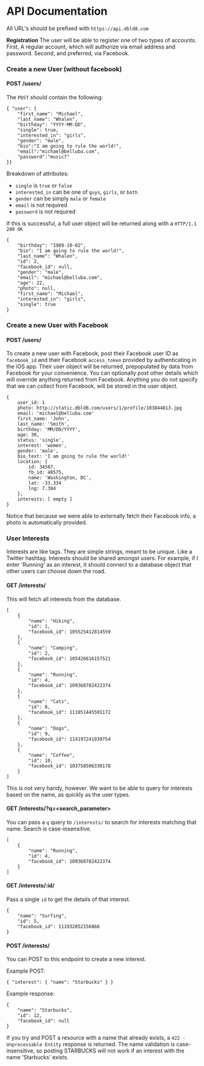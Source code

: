# API Documentation

All URL's should be prefixed with `https://api.dbld8.com`

**Registration**  The user will be able to register one of two types of accounts. First, A regular account, which will authorize via email address and password. Second, and preferred, via Facebook.

### Create a new User (without facebook)

#### POST /users/

The `POST` should contain the following:

	{ "user": { 
		"first_name": "Michael", 
		"last_name": "Whalen", 
		"birthday": "YYYY-MM-DD", 
		"single": true, 
		"interested_in": "girls",
		"gender": "male",
		"bio":"I am going to rule the world!",
		"email":"michael@belluba.com",
		"password":"music7" 
	}}

Breakdown of attributes:

* `single` is `true` or `false`
* `interested_in` can be one of `guys`, `girls`, or `both`
* `gender` can be simply `male` or `female`
* `email` is not required
* `password` is not required

If this is successful, a full user object will be returned along with a `HTTP/1.1 200 OK`

	{
	    "birthday": "1989-10-02",
	    "bio": "I am going to rule the world!",
	    "last_name": "Whalen",
	    "id": 2,
	    "facebook_id": null,
	    "gender": "male",
	    "email": "michael@belluba.com",
	    "age": 22,
	    "photo": null,
	    "first_name": "Michael",
	    "interested_in": "girls",
	    "single": true
	}

### Create a new User with Facebook

#### POST /users/

To create a new user with Facebook, post their Facebook user ID as `facebook_id` and their Facebook `access_token` provided by authenticating in the iOS app. Their user object will be returned, prepopulated by data from Facebook for your convenience. You can optionally post other details which will override anything returned from Facebook. Anything you do not specify that we can collect from Facebook, will be stored in the user object.

	{
		user_id: 1
		photo: http://static.dbld8.com/users/1/profile/103844813.jpg
		email: 'michael@belluba.com'
		first_name: 'John',
		last_name: 'Smith',
		birthday: 'MM/DD/YYYY',
		age: 30,
		status: 'single',
		interest: 'women',
		gender: 'male',
		bio_text: 'I am going to rule the world!'
		location: {
			id: 34587,
			fb_id: 48575,
			name: 'Washington, DC',
			lat: -33.334
			lng: 7.384
		},
		interests: [ empty ]
	}

Notice that because we were able to externally fetch their Facebook info, a photo is automatically provided.

### User Interests

Interests are like tags. They are simple strings, meant to be unique. Like a Twitter hashtag. Interests should be shared amongst users. For example, if I enter 'Running' as an interest, it should connect to a database object that other users can choose down the road.

#### GET /interests/

This will fetch all interests from the database.

	[
	    {
	        "name": "Hiking",
	        "id": 1,
	        "facebook_id": 105525412814559
	    },
	    {
	        "name": "Camping",
	        "id": 2,
	        "facebook_id": 105426616157521
	    },
	    {
	        "name": "Running",
	        "id": 4,
	        "facebook_id": 109368782422374
	    },
	    {
	        "name": "Cats",
	        "id": 8,
	        "facebook_id": 111851445501172
	    },
	    {
	        "name": "Dogs",
	        "id": 9,
	        "facebook_id": 114197241930754
	    },
	    {
	        "name": "Coffee",
	        "id": 10,
	        "facebook_id": 103758506330178
	    }
	]


This is not very handy, however. We want to be able to query for interests based on the name, as quickly as the user types.

#### GET /interests/?q=<search_parameter>

You can pass a `q` query to `/interests/` to search for interests matching that name. Search is case-insensitive.

	[
	    {
	        "name": "Running",
	        "id": 4,
	        "facebook_id": 109368782422374
	    }
	]

#### GET /interests/:id/

Pass a single `id` to get the details of that interest.

	{
	    "name": "Surfing",
	    "id": 5,
	    "facebook_id": 111932052156866
	}

#### POST /interests/

You can POST to this endpoint to create a new interest.

Example POST:

	{ "interest": { "name": "Starbucks" } }

Example response:

	{
	    "name": "Starbucks",
	    "id": 12,
	    "facebook_id": null
	}

If you try and POST a resource with a name that already exists, a `422 - Unprocessable Entity` response is returned. The name validation is case-insensitive, so posting STARBUCKS will not work if an interest with the name 'Starbucks' exists.